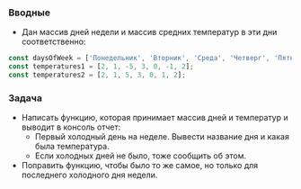 ### Вводные

* Дан массив дней недели и массив средних температур в эти дни соответственно:

```javascript
const daysOfWeek = ['Понедельник', 'Вторник', 'Среда', 'Четверг', 'Пятница', 'Суббота', 'Воскресенье'];
const temperatures1 = [2, 1, -5, 3, 0, -1, 2];
const temperatures2 = [2, 1, 5, 3, 0, 1, 2];
```

### Задача

* Написать функцию, которая принимает массив дней и температур и выводит в консоль отчет:
  * Первый холодный день на неделе. Вывести название дня и какая была температура.
  * Если холодных дней не было, тоже сообщить об этом.
* Поправить функцию, чтобы было то же самое, но только для последнего холодного дня недели.
